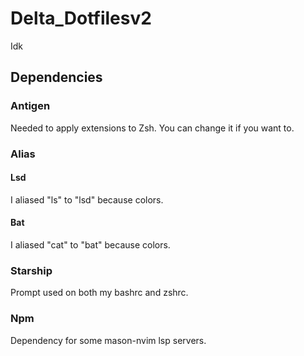 # Delta_Dotfilesv2
Idk

## Dependencies
### Antigen
Needed to apply extensions to Zsh. You can change it if you want to.

### Alias
#### Lsd
I aliased "ls" to "lsd" because colors.
#### Bat
I aliased "cat" to "bat" because colors.

### Starship
Prompt used on both my bashrc and zshrc.
### Npm
Dependency for some mason-nvim lsp servers.

